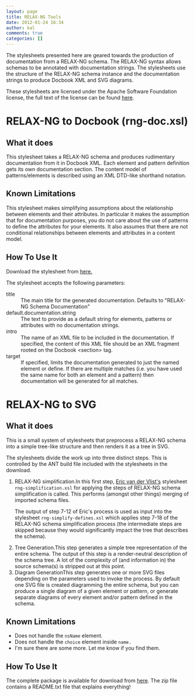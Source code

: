 ```yaml
---
layout: page
title: RELAX-NG Tools
date: 2012-01-24 16:34
author: kal
comments: true
categories: []
---
```

The stylesheets presented here are geared towards the production of documentation from a RELAX-NG schema. The RELAX-NG syntax allows schemas to be annotated with documentation strings. The stylesheets use the structure of the RELAX-NG schema instance and the documentation strings to produce Docbook XML and SVG diagrams.

These stylesheets are licensed under the Apache Software Foundation license, the full text of the license can be found <a href="http://www.techquila.com/download/LICENSE.txt">here</a>.
<h1>RELAX-NG to Docbook (rng-doc.xsl)</h1>
<h2>What it does</h2>
This stylesheet takes a RELAX-NG schema and produces rudimentary documentation from it in Docbook XML. Each element and pattern definition gets its own documentation section. The content model of patterns/elements is described using an XML DTD-like shorthand notation.
<h2>Known Limitations</h2>
This stylesheet makes simplifying assumptions about the relationship between elements and their attributes. In particular it makes the assumption that for documentation purposes, you do not care about the use of patterns to define the attributes for your elements. It also assumes that there are not conditional relationships between elements and attributes in a content model.
<h2>How To Use It</h2>
Download the stylesheet from <a href="http://www.techquila.com/download/rng-tools/rng-doc.xsl">here.</a>

The stylesheet accepts the following parameters:

<dl><dt>title</dt><dd>The main title for the generated documentation. Defaults to "RELAX-NG Schema Documentation"</dd><dt>default.documentation.string</dt><dd>The text to provide as a default string for elements, patterns or attributes with no documentation strings.</dd><dt>intro</dt><dd>The name of an XML file to be included in the documentation. If specified, the content of this XML file should be an XML fragment rooted on the Docbook &lt;section&gt; tag.</dd><dt>target</dt><dd>If specified, limits the documentation generated to just the named element or define. If there are multiple matches (i.e. you have used the same name for both an element and a pattern) then documentation will be generated for all matches.</dd></dl>
<h1>RELAX-NG to SVG</h1>
<h2>What it does</h2>
This is a small system of stylesheets that preprocess a RELAX-NG schema into a simple tree-like structure and then renders it as a tree in SVG.

The stylesheets divide the work up into three distinct steps. This is controlled by the ANT build file included with the stylesheets in the download.
<ol>
	<li>RELAX-NG simplification.In this first step, <a href="http://dyomedea.com/">Eric van der Vlist's</a> stylesheet <code>rng-simplification.xsl</code> for applying the steps of RELAX-NG schema simplification is called. This performs (amongst other things) merging of imported schema files.

The output of step 7-12 of Eric's process is used as input into the stylesheet <code>rng-simplify-defines.xsl</code> which applies step 7-18 of the RELAX-NG schema simplification process (the intermediate steps are skipped because they would significantly impact the tree that describes the schema).</li>
	<li>Tree Generation.This step generates a simple tree representation of the entire schema. The output of this step is a render-neutral description of the schema tree. A lot of the complexity of (and information in) the source schema(s) is stripped out at this point.</li>
	<li>Diagram GenerationThis step generates one or more SVG files depending on the parameters used to invoke the process. By default one SVG file is created diagramming the entire schema, but you can produce a single diagram of a given element or pattern, or generate separate diagrams of every element and/or pattern defined in the schema.</li>
</ol>
<h2>Known Limitations</h2>
<ul>
	<li>Does not handle the <code>nsName</code> element.</li>
	<li>Does not handle the <code>choice</code> element inside <code>name.</code></li>
	<li>I'm sure there are some more. Let me know if you find them.</li>
</ul>
<h2>How To Use It</h2>
The complete package is available for download from <a href="http://www.techquila.com/download/rng-tools/rng-svg-latest.zip">here</a>. The zip file contains a README.txt file that explains everything!
